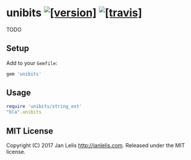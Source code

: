 # unibits [![[version]](https://badge.fury.io/rb/unibits.svg)](http://badge.fury.io/rb/unibits)  [![[travis]](https://travis-ci.org/janlelis/unibits.svg)](https://travis-ci.org/janlelis/unibits)

TODO


## Setup

Add to your `Gemfile`:

```ruby
gem 'unibits'
```


## Usage

```ruby
require 'unibits/string_ext'
"bla".unibits
```


## MIT License

Copyright (C) 2017 Jan Lelis <http://janlelis.com>. Released under the MIT license.
